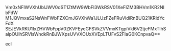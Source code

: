 Vm0xNFlWVXhUblJWV0dST1ZtMW9WbFl3WkRSV01XeFlZM3BHVm1KR2NIbFdW
M1JQVmxaS2NsWnFWbFZXCmJGVXhWa1JLUzFZeFRuVldiRnBUQ21KRldYcFdX
SEJEVkRKU1IxZHVWbFppV0ZKVFEyeGFSVkZVVmxKTgpiVkl6V2tjeFMxTlhS
alpOUlhSRVlsWndkRnBJWXpsUVVXOUxXVEpLTUFvS2FIaG0KCnpvaQ==

ecl